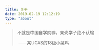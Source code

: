 ```yaml
---
title: 关于
date: 2019-02-19 12:12:19
type: "about"
---
```


> 不就是中国自学院嘛，果壳学子绝不认输
>
> ​								——某UCAS的18级小菜鸡
